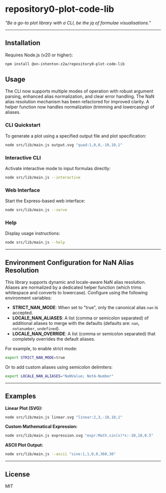 # repository0-plot-code-lib

_"Be a go-to plot library with a CLI, be the jq of formulae visualisations."_

---

## Installation

Requires Node.js (v20 or higher):

```bash
npm install @xn-intenton-z2a/repository0-plot-code-lib
```

## Usage

The CLI now supports multiple modes of operation with robust argument parsing, enhanced alias normalization, and clear error handling. The NaN alias resolution mechanism has been refactored for improved clarity. A helper function now handles normalization (trimming and lowercasing) of aliases.

### CLI Quickstart

To generate a plot using a specified output file and plot specification:

```bash
node src/lib/main.js output.svg "quad:1,0,0,-10,10,1"
```

### Interactive CLI

Activate interactive mode to input formulas directly:

```bash
node src/lib/main.js --interactive
```

### Web Interface

Start the Express-based web interface:

```bash
node src/lib/main.js --serve
```

### Help

Display usage instructions:

```bash
node src/lib/main.js --help
```

---

## Environment Configuration for NaN Alias Resolution

This library supports dynamic and locale-aware NaN alias resolution. Aliases are normalized by a dedicated helper function (which trims whitespace and converts to lowercase). Configure using the following environment variables:

- **STRICT_NAN_MODE**: When set to "true", only the canonical alias `nan` is accepted.
- **LOCALE_NAN_ALIASES**: A list (comma or semicolon separated) of additional aliases to merge with the defaults (defaults are: `nan`, `notanumber`, `undefined`).
- **LOCALE_NAN_OVERRIDE**: A list (comma or semicolon separated) that completely overrides the default aliases.

For example, to enable strict mode:

```bash
export STRICT_NAN_MODE=true
```

Or to add custom aliases using semicolon delimiters:

```bash
export LOCALE_NAN_ALIASES="NaNValue; NotA-Number"
```

---

## Examples

**Linear Plot (SVG):**

```bash
node src/lib/main.js linear.svg "linear:2,3,-10,10,1"
```

**Custom Mathematical Expression:**

```bash
node src/lib/main.js expression.svg "expr:Math.sin(x)*x:-10,10,0.5"
```

**ASCII Plot Output:**

```bash
node src/lib/main.js --ascii "sine:1,1,0,0,360,30"
```

---

## License

MIT
